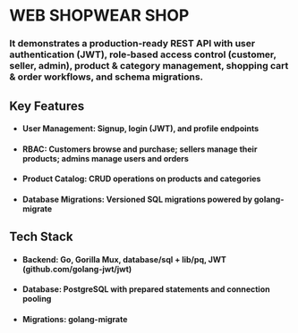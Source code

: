 # WEB SHOPWEAR SHOP

### It demonstrates a production‑ready REST API with user authentication (JWT), role‑based access control (customer, seller, admin), product & category management, shopping cart & order workflows, and schema migrations.

## Key Features

* #### User Management: Signup, login (JWT), and profile endpoints

* #### RBAC: Customers browse and purchase; sellers manage their products; admins manage users and orders

* #### Product Catalog: CRUD operations on products and categories

* #### Database Migrations: Versioned SQL migrations powered by golang-migrate

## Tech Stack

* #### Backend: Go, Gorilla Mux, database/sql + lib/pq, JWT (github.com/golang-jwt/jwt)

* #### Database: PostgreSQL with prepared statements and connection pooling

* #### Migrations: golang-migrate